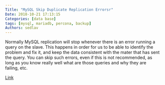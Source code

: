 ```yaml
---
Title: "MySQL Skip Duplicate Replication Errorsr"
Date: 2018-10-21 17:13:15
Categories: [data base]
tags: [mysql, mariadb, percona, backup]
Authors: sedlav
---
```


Normally MySQL replication will stop whenever there is an error running a query on the slave. This happens in order for us to be able to identify the problem and fix it, and keep the data consistent with the mater that has sent the query. You can skip such errors, even if this is not recommended, as long as you know really well what are those queries and why they are failing, etc.

[Link](http://www.ducea.com/2008/02/13/mysql-skip-duplicate-replication-errors/)
